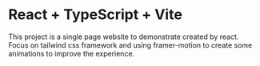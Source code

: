 # React + TypeScript + Vite

This project is a single page website to demonstrate created by react.
Focus on tailwind css framework and using framer-motion to create some animations to improve the experience. 
